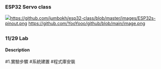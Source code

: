 ### ESP32 Servo class
![](ESP32)https://github.com/jumbokh/esp32-class/blob/master/images/ESP32s-pinout.png
![]()https://github.com/YooYooo/github/blob/main/image.png
##
### 11/29 Lab
#### Description
#1.實驗步驟
   #系統建置
   #程式庫安裝
##
